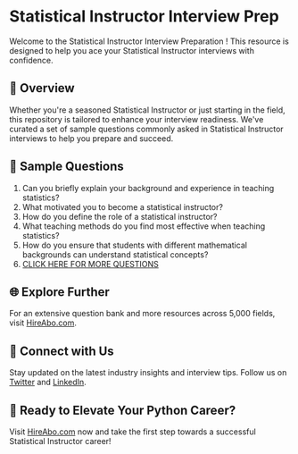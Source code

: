 # Statistical Instructor Interview Prep

Welcome to the Statistical Instructor Interview Preparation ! This resource is designed to help you ace your Statistical Instructor interviews with confidence.

## 🚀 Overview

Whether you're a seasoned Statistical Instructor or just starting in the field, this repository is tailored to enhance your interview readiness. We've curated a set of sample questions commonly asked in Statistical Instructor interviews to help you prepare and succeed.

## 📝 Sample Questions

1. Can you briefly explain your background and experience in teaching statistics?
2. What motivated you to become a statistical instructor?
3. How do you define the role of a statistical instructor?
4. What teaching methods do you find most effective when teaching statistics?
5. How do you ensure that students with different mathematical backgrounds can understand statistical concepts?
6. [CLICK HERE FOR MORE QUESTIONS](https://hireabo.com/job/19_1_19/Statistical%20Instructor)

## 🌐 Explore Further

For an extensive question bank and more resources across 5,000 fields, visit [HireAbo.com](https://www.hireabo.com).

## 📱 Connect with Us

Stay updated on the latest industry insights and interview tips. Follow us on [Twitter](https://twitter.com/hireabo) and [LinkedIn](https://www.linkedin.com/in/hire-abo-3609972a8/).

## 🚀 Ready to Elevate Your Python Career?

Visit [HireAbo.com](https://www.hireabo.com) now and take the first step towards a successful Statistical Instructor career!